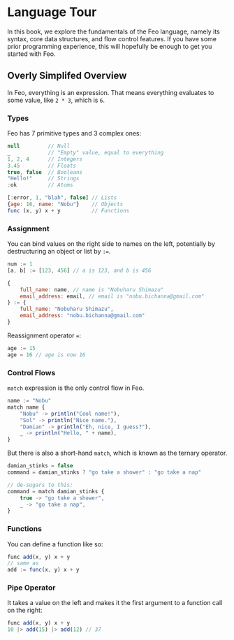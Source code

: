 # Language Tour
In this book, we explore the fundamentals of the Feo language, namely its syntax, core data structures, and flow control features. If you have some prior programming experience, this will hopefully be enough to get you started with Feo.

## Overly Simplifed Overview

In Feo, everything is an expression. That means everything evaluates to some value, like `2 * 3`, which is `6`.

### Types

Feo has 7 primitive types and 3 complex ones:
```js
null         // Null
_            // "Empty" value, equal to everything
1, 2, 4      // Integers
3.45         // Floats
true, false  // Booleans
"Hello!"     // Strings
:ok          // Atoms

[:error, 1, "blah", false] // Lists
{age: 16, name: "Nobu"}    // Objects
func (x, y) x + y          // Functions
```

### Assignment
You can bind values on the right side to names on the left, potentially by destructuring an object or list by `:=`.
```js
num := 1
[a, b] := [123, 456] // a is 123, and b is 456

{
    full_name: name, // name is "Nobuharu Shimazu"
    email_address: email, // email is "nobu.bichanna@gmail.com"
} := {
    full_name: "Nobuharu Shimazu",
    email_address: "nobu.bichanna@gmail.com"
}
```
Reassignment operator `=`:
```js
age := 15
age = 16 // age is now 16
```

### Control Flows
`match` expression is the only control flow in Feo.
```js
name := "Nobu"
match name {
    "Nobu" -> println("Cool name!"),
    "Sol" -> println("Nice name."),
    "Damian" -> println("Eh, nice, I guess?"),
    _ -> println("Hello, " + name),
}
```

But there is also a short-hand `match`, which is known as the ternary operator.
```js
damian_stinks = false
command = damian_stinks ? "go take a shower" : "go take a nap"

// de-sugars to this:
command = match damian_stinks {
    true -> "go take a shower",
    _ -> "go take a nap",
}
```

### Functions
You can define a function like so:
```js
func add(x, y) x + y
// same as
add := func(x, y) x + y
```

### Pipe Operator
It takes a value on the left and makes it the first argument to a function call on the right:
```js
func add(x, y) x + y
10 |> add(15) |> add(12) // 37
```
